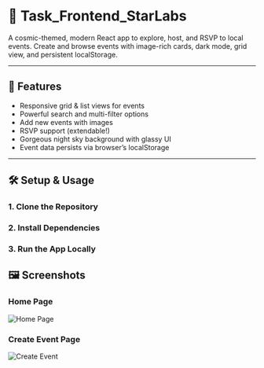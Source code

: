# 🌠 Task_Frontend_StarLabs

A cosmic-themed, modern React app to explore, host, and RSVP to local events. Create and browse events with image-rich cards, dark mode, grid view, and persistent localStorage.

---

## 🚀 Features

- Responsive grid & list views for events
- Powerful search and multi-filter options
- Add new events with images
- RSVP support (extendable!)
- Gorgeous night sky background with glassy UI
- Event data persists via browser’s localStorage

---

## 🛠️ Setup & Usage

### 1. **Clone the Repository**


### 2. **Install Dependencies**


### 3. **Run the App Locally**

## 🖼️ Screenshots

### Home Page

![Home Page](ScreenShots/home.png)

### Create Event Page

![Create Event](ScreenShots/CreateEvent.png)
